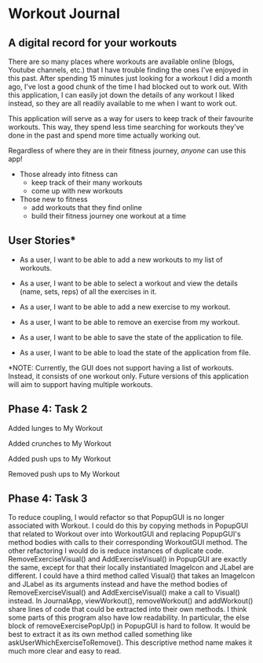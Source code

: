 # Workout Journal

## A digital record for your workouts

There are so many places where workouts are available online (blogs, Youtube channels, etc.)
that I have trouble finding the ones I've enjoyed in this past. After spending
15 minutes just looking for a workout I did a month ago, I've lost
a good chunk of the time I had blocked out to work out.
With this application, I can easily jot down the details of any workout
I liked instead, so they are all readily available to me when I want to work out.

This application will serve as a way for users to keep track of their favourite workouts.
This way, they spend less time searching for workouts they've done in the past
and spend more time actually working out.

Regardless of where they are in their fitness journey, *anyone* can use this app!
- Those already into fitness can
  - keep track of their many workouts
  - come up with new workouts
- Those new to fitness
  - add workouts that they find online
  - build their fitness journey one workout at a time
  

## User Stories*


- As a user, I want to be able to add a new workouts to my list of workouts.
- As a user, I want to be able to select a workout and view the details (name, sets, reps) of all the exercises in it.
- As a user, I want to be able to add a new exercise to my workout.
- As a user, I want to be able to remove an exercise from my workout.

- As a user, I want to be able to save the state of the application to file.
- As a user, I want to be able to load the state of the application from file.



*NOTE: Currently, the GUI does not support having a list of workouts. Instead, it consists of one workout only. 
Future versions of this application will aim to support having multiple workouts.

## Phase 4: Task 2
Added lunges to My Workout

Added crunches to My Workout

Added push ups to My Workout

Removed push ups to My Workout

## Phase 4: Task 3
To reduce coupling, I would refactor so that PopupGUI is no longer associated with Workout. 
I could do this by copying methods in PopupGUI that related to Workout over into WorkoutGUI and replacing PopupGUI's 
method bodies with calls to their corresponding WorkoutGUI method. 
The other refactoring I would do is reduce instances of duplicate code. RemoveExerciseVisual() and AddExerciseVisual() in PopupGUI
are exactly the same, except for that their locally instantiated ImageIcon and JLabel are different. I could have a third method called Visual()
that takes an ImageIcon and JLabel as its arguments instead and have the method bodies of RemoveExerciseVisual() and AddExerciseVisual() make a call
to Visual() instead. In JournalApp, viewWorkout(), removeWorkout() and addWorkout() share lines of code that could be extracted into their own methods.
I think some parts of this program also have low readability. In particular, the else block of removeExercisePopUp() in PopupGUI is hard to follow.
It would be best to extract it as its own method called something like askUserWhichExerciseToRemove(). This descriptive method name
makes it much more clear and easy to read.